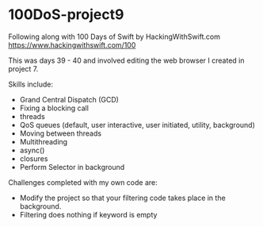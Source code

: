# 100DoS-project9


Following along with 100 Days of Swift by HackingWithSwift.com https://www.hackingwithswift.com/100

This was days 39 - 40 and involved editing the web browser I created in project 7.

Skills include:
- Grand Central Dispatch (GCD)
- Fixing a blocking call
- threads 
- QoS queues (default, user interactive, user initiated, utility, background)
- Moving between threads
- Multithreading
- async()
- closures
- Perform Selector in background

Challenges completed with my own code are:
- Modify the project so that your filtering code takes place in the background. 
- Filtering does nothing if keyword is empty
